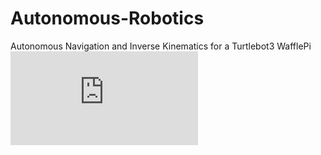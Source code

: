 # Autonomous-Robotics
Autonomous Navigation and Inverse Kinematics for a Turtlebot3 WafflePi
![Alt text](https://github.com/spiketg/Autonomous-Robotics/blob/master/Autonomous%20Navigation%20and%20Inverse%20Kinematics%20for%20Turtlebot3.pdf)

